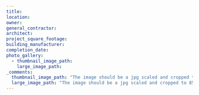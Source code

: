 ```yaml
---
title: 
location: 
owner: 
general_contractor: 
architect: 
project_square_footage: 
building_manufacturer: 
completion_date: 
photo_gallery:
  - thumbnail_image_path: 
    large_image_path: 
_comments:
  thumbnail_image_path: "The image should be a jpg scaled and cropped to 320px wide by 230px tall."
  large_image_path: "The image should be a jpg scaled and cropped to 850px wide by 600px tall."
---
```

